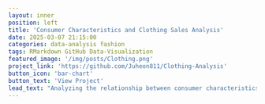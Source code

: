 ```yaml
---
layout: inner
position: left
title: 'Consumer Characteristics and Clothing Sales Analysis'
date: 2025-03-07 21:15:00
categories: data-analysis fashion
tags: RMarkdown GitHub Data-Visualization
featured_image: '/img/posts/Clothing.png'
project_link: 'https://github.com/Juheon811/Clothing-Analysis'
button_icon: 'bar-chart'
button_text: 'View Project'
lead_text: "Analyzing the relationship between consumer characteristics and clothing sales using data from Zara (2018-2022)."
---
```

